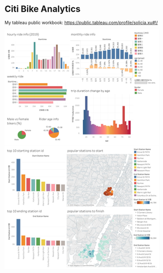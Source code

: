 # Citi Bike Analytics

My tableau public workbook: https://public.tableau.com/profile/solicia.xu#!/


![Citi-Bikes](image/Dashboard1.jpg)
![Citi-Bikes](image/Dashboard2.jpg)

